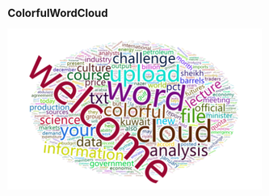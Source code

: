 ## ColorfulWordCloud

![image](https://github.com/519772745/ColorfulWordCloud/blob/master/wordcloud.png)

